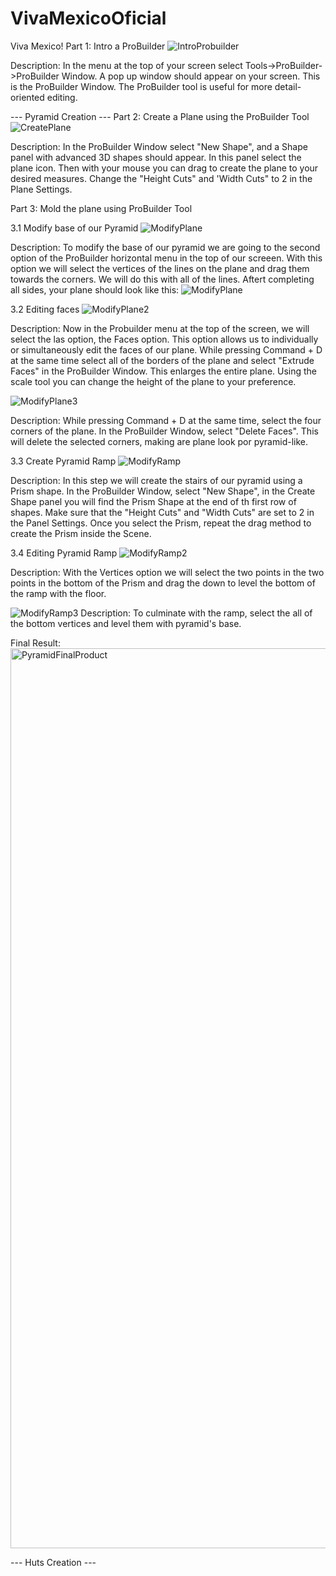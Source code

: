 # VivaMexicoOficial

Viva Mexico! 
Part 1: Intro a ProBuilder 
![IntroProbuilder](https://github.com/MegretMendez/VivaMexicoOficial/assets/142510070/61b8b933-0191-4c0c-a1c3-d6879ebade8e)

Description: In the menu at the top of your screen select Tools->ProBuilder->ProBuilder Window. A pop up window should appear on your screen. This is the ProBuilder Window. The ProBuilder tool is useful for more detail-oriented editing.

--- Pyramid Creation ---
Part 2: Create a Plane using the ProBuilder Tool 
![CreatePlane](https://github.com/MegretMendez/VivaMexicoOficial/assets/142510070/4c0f476a-8317-4afd-8205-f13f4759a4ad)

Description: In the ProBuilder Window select "New Shape", and a Shape panel with advanced 3D shapes should appear. In this panel select the plane icon. Then with your mouse you can drag to create the plane to your desired measures. Change the "Height Cuts" and 'Width Cuts" to 2 in the Plane Settings. 

Part 3: Mold the plane using ProBuilder Tool

3.1 Modify base of our Pyramid
![ModifyPlane](https://github.com/MegretMendez/VivaMexicoOficial/assets/142510070/db88454c-3770-4f4e-9746-903ea50369ed)

Description: To modify the base of our pyramid we are going to the second option of the ProBuilder horizontal menu in the top of our screeen. With this option we will select the vertices of the lines on the plane and drag them towards the corners. We will do this with all of the lines.
Aftert completing all sides, your plane should look like this: 
![ModifyPlane](https://github.com/MegretMendez/VivaMexicoOficial/assets/142510070/4412aa22-5c11-49ea-ae76-105da5417271)

3.2 Editing faces
![ModifyPlane2](https://github.com/MegretMendez/VivaMexicoOficial/assets/142510070/cb655ec2-7a17-4bcb-b4cc-011b0a494239)

Description: Now in the Probuilder menu at the top of the screen, we will select the las option, the Faces option. This option allows us to individually or simultaneously edit the faces of our plane. While pressing Command + D at the same time select all of the borders of the plane and select "Extrude Faces" in the ProBuilder Window. This enlarges the entire plane. Using the scale tool you can change the height of the plane to your preference.

![ModifyPlane3](https://github.com/MegretMendez/VivaMexicoOficial/assets/142510070/86761c6c-07f4-4225-abca-2f1ca9ec1128)

Description: While pressing Command + D at the same time, select the four corners of the plane. In the ProBuilder Window, select "Delete Faces". This will delete the selected corners, making are plane look por pyramid-like.

3.3 Create Pyramid Ramp 
![ModifyRamp](https://github.com/MegretMendez/VivaMexicoOficial/assets/142510070/f40e98c8-bae7-44e9-b9b7-0c217443ef53)

Description: In this step we will create the stairs of our pyramid using a Prism shape. In the ProBuilder Window, select "New Shape", in the Create Shape panel you will find the Prism Shape at the end of th first row of shapes. Make sure that the "Height Cuts" and "Width Cuts" are set to 2 in the Panel Settings. Once you select the Prism, repeat the drag method to create the Prism inside the Scene.

3.4 Editing Pyramid Ramp
![ModifyRamp2](https://github.com/MegretMendez/VivaMexicoOficial/assets/142510070/28c4d3b7-fece-4078-88c2-1a9561ea3fa9)

Description: With the Vertices option we will select the two points in the two points in the bottom of the Prism and drag the down to level the bottom of the ramp with the floor.

![ModifyRamp3](https://github.com/MegretMendez/VivaMexicoOficial/assets/142510070/9980485a-d5eb-442b-bec4-4f7d66588eef)
Description: To culminate with the ramp, select the all of the bottom vertices and level them with pyramid's base.

Final Result:
<img width="1440" alt="PyramidFinalProduct" src="https://github.com/MegretMendez/VivaMexicoOficial/assets/142510070/1d99050c-240a-4dd0-aacf-389b71ce3a5f">

--- Huts Creation ---


